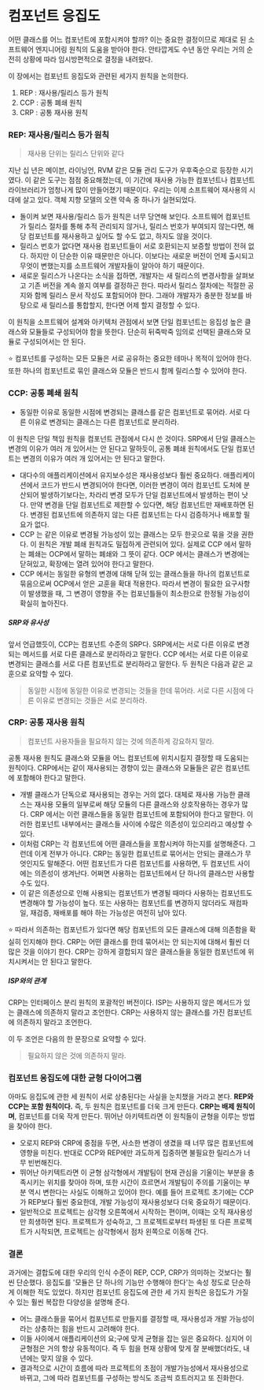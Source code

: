 # 컴포넌트 응집도



어떤 클래스를 어느 컴포넌트에 포함시켜야 할까? 이는 중요한 결정이므로 제대로 된 소프트웨어 엔지니어링 원칙의 도움을 받아야 한다. 안타깝게도 수년 동안 우리는 거의 순전히 상황에 따라 임시방편적으로 결정을 내려왔다.



이 장에서는 컴포넌트 응집도와 관련된 세가지 원칙을 논의한다.

1. REP : 재사용/릴리스 등가 원칙
2. CCP : 공통 폐쇄 원칙
3. CRP : 공통 재사용 원칙



### REP: 재사용/릴리스 등가 원칙

> 재사용 단위는 릴리스 단위와 같다



지난 십 년은 메이븐, 라이닝언, RVM 같은 모듈 관리 도구가 우후죽순으로 등장한 시기였다. 이 같은 도구는 점점 중요해졌는데, 이 기간에 재사용 가능한 컴포넌트나 컴포넌트 라이브러리가 엄청나게 많이 만들어졌기 때문이다. 우리는 이제 소프트웨어 재사용의 시대에 살고 있다. 객체 지향 모델의 오랜 약속 중 하나가 실현되었다.



- 돌이켜 보면 재사용/릴리스 등가 원칙은 너무 당연해 보인다. 소프트웨어 컴포넌트가 릴리스 절차를 통해 추적 관리되지 않거나, 릴리스 번호가 부여되지 않는다면, 해당 컴포넌트를 재사용하고 싶어도 할 수도 없고, 하지도 않을 것이다.
- 릴리스 번호가 없다면 재사용 컴포넌트들이 서로 호환되는지 보증할 방법이 전혀 없다. 하지만 이 단순한 이유 때문만은 아니다. 이보다는 새로운 버전이 언제 출시되고 무엇이 변했는지를 소프트웨어 개발자들이 알아야 하기 때문이다.
- 새로운 릴리스가 나온다는 소식을 접하면, 개발자는 새 릴리스의 변경사항을 살펴보고 기존 버전을 계속 쓸지 여부를 결정하곤 한다. 따라서 릴리스 절차에는 적절한 공지와 함께 릴리스 문서 작성도 포함되어야 한다. 그래야 개발자가 충분한 정보를 바탕으로 새 릴리스를 통합할지, 한다면 어제 할지 결정할 수 있다.



이 원칙을 소프트웨어 설계와 아키텍처 관점에서 보면 단일 컴포넌트는 응집성 높은 클래스와 모듈들로 구성되어야 함을 뜻한다. 단순히 뒤죽박죽 임의로 선택된 클래스와 모듈로 구성되어서는 안 된다. 

⭐ 컴포넌트를 구성하는 모든 모듈은 서로 공유하는 중요한 테마나 목적이 있어야 한다. 또한 하나의 컴포넌트로 묶인 클래스와 모듈은 반드시 함께 릴리스할 수 있어야 한다.



### CCP: 공통 폐쇄 원칙

- 동일한 이유로 동일한 시점에 변경되는 클래스를 같은 컴포넌트로 묶어라. 서로 다른 이유로 변경되는 클래스는 다른 컴포넌트로 분리하라.



이 원칙은 단일 책임 원칙을 컴포넌트 관점에서 다시 쓴 것이다. SRP에서 단일 클래스는 변경의 이유가 여러 개 있어서는 안 된다고 말하듯이, 공통 폐쇄 원칙에서도 단일 컴포넌트는 변경의 이유가 여러 개 있어서는 안 된다고 말한다.

- 대다수의 애플리케이션에서 유지보수성은 재사용성보다 훨씬 중요하다. 애플리케이션에서 코드가 반드시 변경되어야 한다면, 이러한 변경이 여러 컴포넌트 도처에 분산되어 발생하기보다는, 차라리 변경 모두가 단일 컴포넌트에서 발생하는 편이 낫다. 만약 변경을 단일 컴포넌트로 제한할 수 있다면, 해당 컴포넌트만 재배포하면 된다. 변경된 컴포넌트에 의존하지 않는 다른 컴포넌트는 다시 검증하거나 배포할 필요가 없다.
- CCP 는 같은 이유로 변경될 가능성이 있는 클래스는 모두 한곳으로 묶을 것을 권한다. 이 원칙은 개발 폐쇄 원칙과도 밀접하게 관련되어 있다. 실제로 CCP 에서 말하는 폐쇄는 OCP에서 말하는 폐쇄와 그 뜻이 같다. OCP 에서는 클래스가 변경에는 닫혀있고, 확장에는 열려 있어야 한다고 말한다.
- CCP 에서는 동일한 유형의 변경에 대해 닫혀 있는 클래스들을 하나의 컴포넌트로 묶음으로써 OCP에서 얻은 교훈을 확대 적용한다. 따라서 변경이 필요한 요구사항이 발생했을 때, 그 변경이 영향을 주는 컴포넌틀들이 최소한으로 한정될 가능성이 확실히 높아진다.



##### SRP와 유사성

앞서 언급했듯이, CCP는 컴포넌트 수준의 SRP다. SRP에서는 서로 다른 이유로 변경되는 메서드를 서로 다른 클래스로 분리하라고 말한다. CCP 에서는 서로 다른 이유로 변경되는 클래스를 서로 다른 컴포넌트로 분리하라고 말한다. 두 원칙은 다음과 같은 교훈으로 요약할 수 있다.



> 동일한 시점에 동일한 이유로 변경되는 것들을 한데 묶어라. 서로 다른 시점에 다른 이유로 변경되는 것들은 서로 분리하라.



### CRP: 공통 재사용 원칙

> 컴포넌트 사용자들을 필요하지 않는 것에 의존하게 강요하지 말라.



공통 재사용 원칙도 클래스와 모듈을 어느 컴포넌트에 위치시킬지 결정할 때 도움되는 원칙이다. CRP에서는 같이 재사용되는 경향이 있는 클래스와 모듈들은 같은 컴포넌트에 포함해야 한다고 말한다.

- 개별 클래스가 단독으로 재사용되는 경우는 거의 없다. 대체로 재사용 가능한 클래스는 재사용 모듈의 일부로써 해당 모듈의 다른 클래스와 상호작용하는 경우가 많다. CRP 에서는 이런 클래스들을 동일한 컴포넌트에 포함되어야 한다고 말한다. 이러한 컴포넌트 내부에서는 클래스들 사이에 수많은 의존성이 있으리라고 예상할 수 있다.
- 이처럼 CRP는 각 컴포넌트에 어떤 클래스들을 포함시켜야 하는지를 설명해준다. 그런데 이게 전부가 아니다. CRP는 동일한 컴포넌트로 묶어서는 안되는 클래스가 무엇인지도 말해준다. 어떤 컴포넌트가 다른 컴포넌트를 사용하면, 두 컴포넌트 사이에는 의존성이 생겨난다. 어쩌면 사용하는 컴포넌트에서 단 하나의 클래스만 사용할 수도 있다.
- 이 같은 의존성으로 인해 사용되는 컴포넌트가 변경될 때마다 사용하는 컴포넌트도 변경해야 할 가능성이 높다. 또는 사용하는 컴포넌트를 변경하지 않더라도 재컴파일, 재검증, 재배포를 해야 하는 가능성은 여전히 남아 있다.



⭐ 따라서 의존하는 컴포넌트가 있다면 해당 컴포넌트의 모든 클래스에 대해 의존함을 확실히 인지해야 한다. CRP는 어떤 클래스를 한데 묶어서는 안 되는지에 대해서 훨씬 더 많은 것을 이야기 한다. CRP는 강하게 결합되지 않은 클래스들을 동일한 컴포넌트에 위치시켜서는 안 된다고 말한다.



##### ISP와의 관계

CRP는 인터페이스 분리 원칙의 포괄적인 버전이다. ISP는 사용하지 않은 메서드가 있는 클래스에 의존하지 말라고 조언한다. CRP는 사용하지 않는 클래스를 가진 컴포넌트에 의존하지 말라고 조언한다.

이 두 조언은 다음의 한 문장으로 요약할 수 있다.

> 필요하지 않은 것에 의존하지 말라.



### 컴포넌트 응집도에 대한 균형 다이어그램

아마도 응집도에 관한 세 원칙이 서로 상충된다는 사실을 눈치챘을 거라고 본다. **REP와 CCP는 포함 원칙이다.** 즉, 두 원칙은 컴포넌트를 더욱 크게 만든다. **CRP는 배제 원칙이며**, 컴포넌트를 더욱 작게 만든다. 뛰어난 아키텍트라면 이 원칙들이 균형을 이루는 방법을 찾아야 한다.



- 오로지 REP와 CRP에 중점을 두면, 사소한 변경이 생겼을 때 너무 많은 컴포넌트에 영향을 미친다. 반대로 CCP와 REP에만 과도하게 집중하면 불필요한 릴리스가 너무 빈번해진다.
- 뛰어난 아키텍트라면 이 균형 삼각형에서 개발팀이 현재 관심을 기울이는 부분을 충족시키는 위치를 찾아야 하며, 또한 시간이 흐르면서 개발팀이 주의를 기울이는 부분 역시 변한다는 사실도 이해하고 있어야 한다. 예를 들어 프로젝트 초기에는 CCP가 REP보다 훨씬 중요한데, 개발 가능성이 재사용성보다 더욱 중요하기 때문이다.
- 일반적으로 프로젝트는 삼각형 오른쪽에서 시작하는 편이며, 이때는 오직 재사용성만 희생하면 된다. 프로젝트가 성숙하고, 그 프로젝트로부터 파생된 또 다른 프로젝트가 시작되면, 프로젝트는 삼각형에서 점차 왼쪽으로 이동해 간다.



### 결론

과거에는 결합도에 대한 우리의 인식 수준이 REP, CCP, CRP가 의미하는 것보다는 훨씬 단순했다. 응집도를 '모듈은 단 하나의 기능만 수행해야 한다'는 속성 정도로 단순하게 이해한 적도 있었다. 하지만 컴포넌트 응집도에 관한 세 가지 원칙은 응집도가 가질 수 있는 훨씬 복잡한 다양성을 설명해 준다.

- 어느 클래스들을 묶어서 컴포넌트로 만들지를 결정할 때, 재사용성과 개발 가능성이라는 상충하는 힘을 반드시 고려해야 한다.
- 이들 사이에서 애플리케이션의 요;구에 맞게 균형을 잡는 일은 중요하다. 심지어 이 균형점은 거의 항상 유동적이다. 즉 두 힘을 현재 상황에 맞게 잘 분배했더라도, 내년에는 맞지 않을 수 있다.
- 결과적으로 시간이 흐름에 따라 프로젝트의 초점이 개발가능성에서 재사용성으로 바뀌고, 그에 따라 컴포넌트를 구성하는 방식도 조금씩 흐트러지고 또 진화한다.





